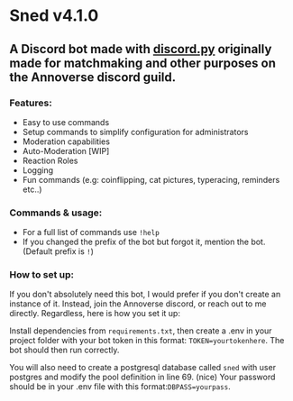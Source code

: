 # Sned v4.1.0

## A Discord bot made with [discord.py](https://github.com/Rapptz/discord.py)  originally made for matchmaking and other purposes on the Annoverse discord guild.

### Features:
 - Easy to use commands
 - Setup commands to simplify configuration for administrators
 - Moderation capabilities
 - Auto-Moderation [WIP]
 - Reaction Roles
 - Logging
 - Fun commands (e.g: coinflipping, cat pictures, typeracing, reminders etc..)

### Commands & usage:
 - For a full list of commands use `!help`
 - If you changed the prefix of the bot but forgot it, mention the bot. (Default prefix is `!`)

### How to set up:
If you don't absolutely need this bot, I would prefer if you don't create an instance of it. Instead, join the Annoverse discord, or reach out to me directly. Regardless, here is how you set it up:

Install dependencies from `requirements.txt`, then create a .env in your project folder with your bot token in this format: `TOKEN=yourtokenhere`. The bot should then run correctly.

You will also need to create a postgresql database called `sned` with user postgres and modify the pool definition in line 69. (nice) Your password should be in your .env file with this format:`DBPASS=yourpass`.
